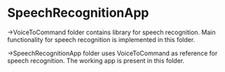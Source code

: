# SpeechRecognitionApp

->VoiceToCommand folder contains library for speech recognition. Main functionality for speech recognition is implemented in this folder.

->SpeechRecognitionApp folder uses VoiceToCommand as reference for speech recognition. The working app is present in this folder.
